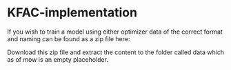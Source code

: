 # KFAC-implementation
If you wish to train a model using either optimizer data of the correct format and naming can be found as a zip file here:


Download this zip file and extract the content to the folder called data which as of mow is an empty placeholder.
